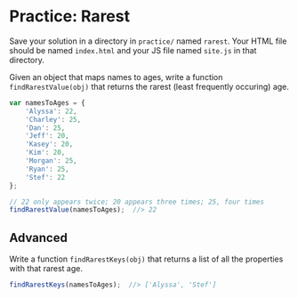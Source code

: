 # Practice: Rarest

Save your solution in a directory in `practice/` named `rarest`.
Your HTML file should be named `index.html` and your JS file named `site.js` in that directory.

Given an object that maps names to ages, write a function `findRarestValue(obj)` that returns the rarest (least frequently occuring) age.

```js
var namesToAges = {
    'Alyssa': 22,
    'Charley': 25,
    'Dan': 25,
    'Jeff': 20,
    'Kasey': 20,
    'Kim': 20,
    'Morgan': 25,
    'Ryan': 25,
    'Stef': 22
};

// 22 only appears twice; 20 appears three times; 25, four times
findRarestValue(namesToAges);  //> 22
```

## Advanced

Write a function `findRarestKeys(obj)` that returns a list of all the properties with that rarest age.

```js
findRarestKeys(namesToAges);  //> ['Alyssa', 'Stef']
```
